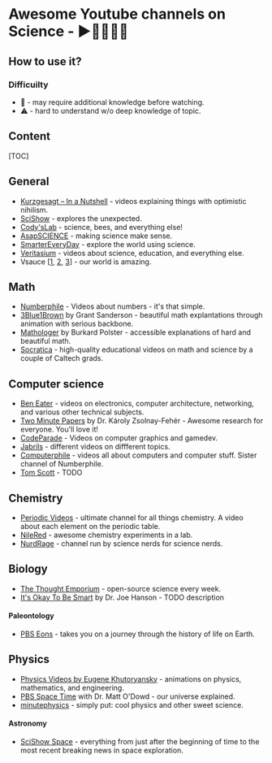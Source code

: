 # Awesome Youtube channels on Science - ▶️🧪🧬🔬🔭

## How to use it?

### Difficuilty

* 🔴 - may require additional knowledge before watching.
* ⚠️ - hard to understand w/o deep knowledge of topic. 

## Content

[TOC]

## General

* [Kurzgesagt – In a Nutshell](https://www.youtube.com/user/Kurzgesagt) - videos explaining things with optimistic nihilism.
* [SciShow](https://www.youtube.com/user/scishow) -  explores the unexpected.
* [Cody'sLab](https://www.youtube.com/user/theCodyReeder) - science, bees, and everything else!
* [AsapSCIENCE](https://www.youtube.com/user/AsapSCIENCE) - making science make sense.
* [SmarterEveryDay](https://www.youtube.com/user/destinws2) - explore the world using science. 
* [Veritasium](https://www.youtube.com/user/1veritasium/about) - videos about science, education, and everything else.
* Vsauce [[1](https://www.youtube.com/user/Vsauce), [2](https://www.youtube.com/user/Vsauce2), [3](https://www.youtube.com/user/Vsauce3)] - our world is amazing.

## Math

- [Numberphile](https://www.youtube.com/user/numberphile) - Videos about numbers - it's that simple.
- [3Blue1Brown](https://www.youtube.com/channel/UCYO_jab_esuFRV4b17AJtAw) by Grant Sanderson - beautiful math explantations through animation with serious backbone.
- [Mathologer](https://www.youtube.com/channel/UC1_uAIS3r8Vu6JjXWvastJg/) by Burkard Polster - accessible explanations of hard and beautiful math.
- [Socratica](https://www.youtube.com/user/SocraticaStudios) - high-quality educational videos on math and science by a couple of Caltech grads.  

## Computer science

* [Ben Eater](https://www.youtube.com/user/eaterbc) - videos on electronics, computer architecture, networking, and various other technical subjects.
* [Two Minute Papers](https://www.youtube.com/channel/UCbfYPyITQ-7l4upoX8nvctg) by Dr. Károly Zsolnay-Fehér - Awesome research for everyone. You'll love it!
* [CodeParade](https://www.youtube.com/channel/UCrv269YwJzuZL3dH5PCgxUw) - Videos on computer graphics and gamedev.
* [Jabrils](https://www.youtube.com/channel/UCQALLeQPoZdZC4JNUboVEUg) - different videos on diffferent topics.
* [Computerphile](https://www.youtube.com/channel/UC9-y-6csu5WGm29I7JiwpnA) - videos all about computers and computer stuff. Sister channel of Numberphile.
* [Tom Scott](https://www.youtube.com/channel/UCBa659QWEk1AI4Tg--mrJ2A) - TODO

## Chemistry

* [Periodic Videos](https://www.youtube.com/user/periodicvideos) - ultimate channel for all things chemistry. A video about each element on the periodic table.
* [NileRed](https://www.youtube.com/user/TheRedNile) - awesome chemistry experiments in a lab. 
* [NurdRage](https://www.youtube.com/user/NurdRage) - channel run by science nerds for science nerds.

## Biology

* [The Thought Emporium](https://www.youtube.com/user/TheChemlife/featured) - open-source science every week.
* [It's Okay To Be Smart](https://www.youtube.com/user/itsokaytobesmart/) by Dr. Joe Hanson - TODO description

#### Paleontology
* [PBS Eons](https://www.youtube.com/channel/UCzR-rom72PHN9Zg7RML9EbA) - takes you on a journey through the history of life on Earth.
## Physics

* [Physics Videos by Eugene Khutoryansky](https://www.youtube.com/user/EugeneKhutoryansky) - animations on physics, mathematics, and engineering.
* [PBS Space Time](https://www.youtube.com/channel/UC7_gcs09iThXybpVgjHZ_7g/) with Dr. Matt O'Dowd - our universe explained.
* [minutephysics](https://www.youtube.com/user/minutephysics/) - simply put: cool physics and other sweet science.

#### Astronomy

* [SciShow Space](https://www.youtube.com/user/scishowspace) - everything from just after the beginning of time to the most recent breaking news in space exploration.

